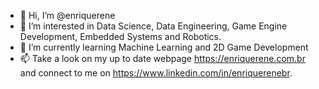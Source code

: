 - 👋 Hi, I’m @enriquerene
- 👀 I’m interested in Data Science, Data Engineering, Game Engine Development, Embedded Systems and Robotics.
- 🌱 I’m currently learning Machine Learning and 2D Game Development
- 📫 Take a look on my up to date webpage https://enriquerene.com.br and connect to me on https://www.linkedin.com/in/enriquerenebr.
